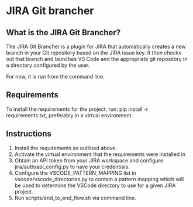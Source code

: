 # JIRA Git brancher

## What is the JIRA Git Brancher?

The JIRA Git Brancher is a plugin for JIRA that automatically creates a new branch in your Git repository based on the JIRA issue key.
It then checks out that branch and launches VS Code and the appropriate git repository in a directory configured by the user.

For now, it is run from the command line.

## **Requirements**

To install the requirements for the project, run: pip install -r requirements.txt, preferably in a virtual environment.

## **Instructions**

1. Install the requirements as outlined above.
2. Activate the virtual environment that the requirements were installed in
3. Obtain an API token from your JIRA workspace and configure jira/auth/api_config.py to have your credentials.
4. Configure the VSCODE_PATTERN_MAPPING list in vscode/vscode_directories.py to contain a pattern
   mapping which will be used to determine the VSCode directory to use for a given JIRA project.
5. Run scripts/end_to_end_flow.sh via command line.
